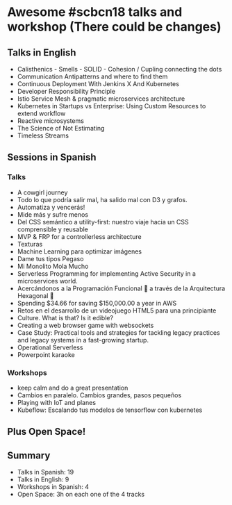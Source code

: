 # Awesome #scbcn18 talks and workshop (There could be changes)

## Talks in English 

- Calisthenics - Smells - SOLID - Cohesion / Cupling connecting the dots
- Communication Antipatterns and where to find them 
- Continuous Deployment With Jenkins X And Kubernetes
- Developer Responsibility Principle
- Istio Service Mesh & pragmatic microservices architecture
- Kubernetes in Startups vs Enterprise: Using Custom Resources to extend workflow
- Reactive microsystems
- The Science of Not Estimating
- Timeless Streams

## Sessions in Spanish

### Talks

- A cowgirl journey
- Todo lo que podría salir mal, ha salido mal con D3 y grafos.
- Automatiza y vencerás!
- Mide más y sufre menos
- Del CSS semántico a utility-first: nuestro viaje hacia un CSS comprensible y reusable
- MVP & FRP for a controllerless architecture
- Texturas
- Machine Learning para optimizar imágenes
- Dame tus tipos Pegaso
- Mi Monolito Mola Mucho
- Serverless Programming for implementing Active Security in a microservices world.
- Acercándonos a la Programación Funcional 🦄 a través de la Arquitectura Hexagonal 🎯
- Spending $34.66 for saving $150,000.00 a year in AWS
- Retos en el desarrollo de un videojuego HTML5 para una principiante
- Culture. What is that? Is it edible?
- Creating a web browser game with websockets
- Case Study: Practical tools and strategies for tackling legacy practices and legacy systems in a fast-growing startup.
- Operational Serverless
- Powerpoint karaoke

### Workshops
- keep calm and do a great presentation
- Cambios en paralelo. Cambios grandes, pasos pequeños
- Playing with IoT and planes
- Kubeflow: Escalando tus modelos de tensorflow con kubernetes


## Plus Open Space!

## Summary
* Talks in Spanish: 19
* Talks in English: 9
* Workshops in Spanish: 4
* Open Space: 3h on each one of the 4 tracks
